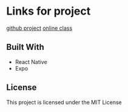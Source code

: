 # Links for project
[github project](https://github.com/JustinNothling/react-native-fuckingWeather)
[online class](http://cloneable.io/)

## Built With
- React Native
- Expo

## License
This project is licensed under the MIT License
